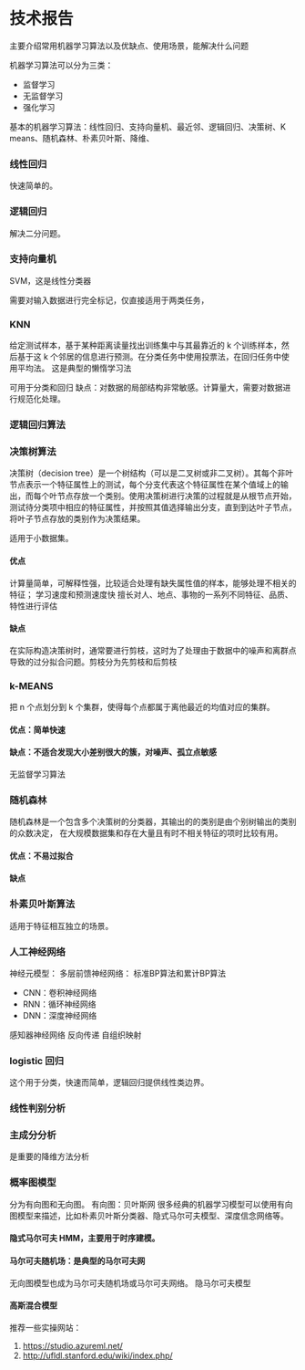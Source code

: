 # 技术报告
主要介绍常用机器学习算法以及优缺点、使用场景，能解决什么问题

<!-- more -->

机器学习算法可以分为三类：
- 监督学习
- 无监督学习
- 强化学习

基本的机器学习算法：线性回归、支持向量机、最近邻、逻辑回归、决策树、K means、随机森林、朴素贝叶斯、降维、

### 线性回归
快速简单的。

### 逻辑回归
解决二分问题。
### 支持向量机
SVM，这是线性分类器

需要对输入数据进行完全标记，仅直接适用于两类任务，

### KNN 
给定测试样本，基于某种距离读量找出训练集中与其最靠近的 k 个训练样本，然后基于这 k 个邻居的信息进行预测。在分类任务中使用投票法，在回归任务中使用平均法。
这是典型的懒惰学习法

可用于分类和回归
缺点：对数据的局部结构非常敏感。计算量大，需要对数据进行规范化处理。

### 逻辑回归算法

### 决策树算法
决策树（decision tree）是一个树结构（可以是二叉树或非二叉树）。其每个非叶节点表示一个特征属性上的测试，每个分支代表这个特征属性在某个值域上的输出，而每个叶节点存放一个类别。使用决策树进行决策的过程就是从根节点开始，测试待分类项中相应的特征属性，并按照其值选择输出分支，直到到达叶子节点，将叶子节点存放的类别作为决策结果。

适用于小数据集。

#### 优点
计算量简单，可解释性强，比较适合处理有缺失属性值的样本，能够处理不相关的特征；
学习速度和预测速度快
擅长对人、地点、事物的一系列不同特征、品质、特性进行评估

#### 缺点
在实际构造决策树时，通常要进行剪枝，这时为了处理由于数据中的噪声和离群点导致的过分拟合问题。剪枝分为先剪枝和后剪枝

### k-MEANS
把 n 个点划分到 k 个集群，使得每个点都属于离他最近的均值对应的集群。

#### 优点：简单快速
#### 缺点：不适合发现大小差别很大的簇，对噪声、孤立点敏感
无监督学习算法

### 随机森林
随机森林是一个包含多个决策树的分类器，其输出的的类别是由个别树输出的类别的众数决定，
在大规模数据集和存在大量且有时不相关特征的项时比较有用。

#### 优点：不易过拟合
#### 缺点
### 朴素贝叶斯算法
适用于特征相互独立的场景。

### 人工神经网络
神经元模型：
多层前馈神经网络：
标准BP算法和累计BP算法
- CNN：卷积神经网络
- RNN：循环神经网络
- DNN：深度神经网络

感知器神经网络
反向传递
自组织映射

### logistic 回归
这个用于分类，快速而简单，逻辑回归提供线性类边界。

### 线性判别分析

### 主成分分析
是重要的降维方法分析

### 概率图模型
分为有向图和无向图。
有向图：贝叶斯网 
很多经典的机器学习模型可以使用有向图模型来描述，比如朴素贝叶斯分类器、隐式马尔可夫模型、深度信念网络等。
#### 隐式马尔可夫 HMM，主要用于时序建模。
#### 马尔可夫随机场：是典型的马尔可夫网
无向图模型也成为马尔可夫随机场或马尔可夫网络。
隐马尔可夫模型
#### 高斯混合模型

推荐一些实操网站：
1. https://studio.azureml.net/
2. http://ufldl.stanford.edu/wiki/index.php/
